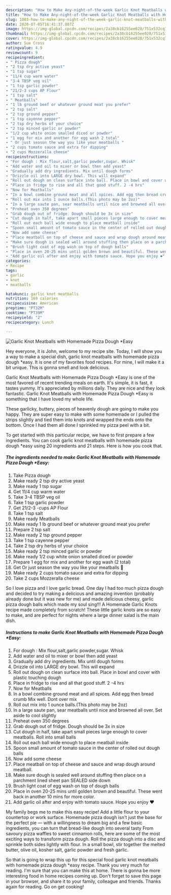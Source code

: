 ```yaml
---
description: "How to Make Any-night-of-the-week Garlic Knot Meatballs with Homemade Pizza Dough *Easy"
title: "How to Make Any-night-of-the-week Garlic Knot Meatballs with Homemade Pizza Dough *Easy"
slug: 1003-how-to-make-any-night-of-the-week-garlic-knot-meatballs-with-homemade-pizza-dough-easy
date: 2020-07-05T16:41:37.807Z
image: https://img-global.cpcdn.com/recipes/2a38cb16255ee028/751x532cq70/garlic-knot-meatballs-with-homemade-pizza-dough-easy-recipe-main-photo.jpg
thumbnail: https://img-global.cpcdn.com/recipes/2a38cb16255ee028/751x532cq70/garlic-knot-meatballs-with-homemade-pizza-dough-easy-recipe-main-photo.jpg
cover: https://img-global.cpcdn.com/recipes/2a38cb16255ee028/751x532cq70/garlic-knot-meatballs-with-homemade-pizza-dough-easy-recipe-main-photo.jpg
author: Sue Cross
ratingvalue: 4.9
reviewcount: 9
recipeingredient:
- " Pizza dough"
- "2 tsp dry active yeast"
- "1 tsp sugar"
- "11/4 cup warm water"
- "3-4 TBSP veg oil"
- "1 tsp garlic powder"
- "21/2-3 cups AP Flour"
- "1 tsp salt"
- " Meatballs"
- "1 lb ground beef or whatever ground meat you prefer"
- "2 tsp salt"
- "2 tsp ground pepper"
- "1 tsp cayenne pepper"
- "2 tsp dry herbs of your choice"
- "2 tsp minced garlic or powder"
- "1/2 cup white onion smalled diced or powder"
- "1 egg for mix and another for egg wash 2 total"
- " Or just season the way you like your meatballs "
- "2 cups tomato sauce and extra for dipping"
- "2 cups Mozzeralla cheese"
recipeinstructions:
- "For dough : Mix flour,salt,garlic powder,sugar. Whisk"
- "Add water and oil to mixer or bowl then add yeast"
- "Gradually add dry ingredients. Mix until dough forms"
- "Drizzle oil into LARGE dry bowl. This will expand"
- "Roll out dough on clean surface into ball. Place in bowl and cover with plastic touching dough"
- "Place in fridge to rise and all that good stuff. 2 -4 hrs"
- "Now for Meatballs"
- "In a bowl combine ground meat and all spices. Add egg then bread crumb Mix well. Dont over mix"
- "Roll out mix into 1 ounce balls.(This photo may be 2oz)"
- "In a large saute pan, sear meatballs until nice and browned all over. Set aside to cool slightly"
- "Preheat oven 350 degrees"
- "Grab dough out of fridge. Dough should be 3x in size"
- "Cut dough in half, take apart small pieces large enough to cover meatballs. Roll into small balls"
- "Roll out each ball wide enough to place meatball inside"
- "Spoon small amount of tomato sauce in the center of rolled out dough balls"
- "Now add some cheese"
- "Place meatball on top of cheese and sauce and wrap dough around meatball."
- "Make sure dough is sealed well around stuffing then place on a parchment lined sheet pan SEALED side down"
- "Brush light coat of egg wash on top of dough balls"
- "Place in oven 20-25 mins until golden brown and beautiful. These went back in another 10 mins for more color."
- "Add garlic oil after and enjoy with tomato sauce. Hope you enjoy ❤"
categories:
- Recipe
tags:
- garlic
- knot
- meatballs

katakunci: garlic knot meatballs 
nutrition: 169 calories
recipecuisine: American
preptime: "PT32M"
cooktime: "PT39M"
recipeyield: "2"
recipecategory: Lunch

---
```



![Garlic Knot Meatballs with Homemade Pizza Dough *Easy](https://img-global.cpcdn.com/recipes/2a38cb16255ee028/751x532cq70/garlic-knot-meatballs-with-homemade-pizza-dough-easy-recipe-main-photo.jpg)

Hey everyone, it is John, welcome to my recipe site. Today, I will show you a way to make a special dish, garlic knot meatballs with homemade pizza dough *easy. It is one of my favorites food recipes. For mine, I will make it a bit unique. This is gonna smell and look delicious.

Garlic Knot Meatballs with Homemade Pizza Dough *Easy is one of the most favored of recent trending meals on earth. It's simple, it is fast, it tastes yummy. It's appreciated by millions daily. They are nice and they look fantastic. Garlic Knot Meatballs with Homemade Pizza Dough *Easy is something that I have loved my whole life.

These garlicky, buttery, pieces of heavenly dough are going to make you happy. They are super easy to make with some homemade or I pulled the strips slightly and tied them into knots and wrapped the ends onto the bottom. Once I had them all done I sprinkled my pizza peel with a bit.


To get started with this particular recipe, we have to first prepare a few ingredients. You can cook garlic knot meatballs with homemade pizza dough *easy using 20 ingredients and 21 steps. Here is how you cook that.

<!--inarticleads1-->

##### The ingredients needed to make Garlic Knot Meatballs with Homemade Pizza Dough *Easy:

1. Take  Pizza dough
1. Make ready 2 tsp dry active yeast
1. Make ready 1 tsp sugar
1. Get 11/4 cup warm water
1. Take 3-4 TBSP veg oil
1. Take 1 tsp garlic powder
1. Get 21/2-3 -cups AP Flour
1. Take 1 tsp salt
1. Make ready  Meatballs
1. Make ready 1 lb ground beef or whatever ground meat you prefer
1. Prepare 2 tsp salt
1. Make ready 2 tsp ground pepper
1. Take 1 tsp cayenne pepper
1. Take 2 tsp dry herbs of your choice
1. Make ready 2 tsp minced garlic or powder
1. Make ready 1/2 cup white onion smalled diced or powder
1. Prepare 1 egg for mix and another for egg wash (2 total)
1. Get  Or just season the way you like your meatballs 🤗
1. Make ready 2 cups tomato sauce and extra for dipping
1. Take 2 cups Mozzeralla cheese


So I love pizza and I love garlic bread. One day I had too much pizza dough and decided to try making a delicious and amazing invention (probably already done but it was new for me) and made delicious cheesy, garlic pizza dough balls which made my soul sing!!! A Homemade Garlic Knots recipe made completely from scratch! These little garlic knots are so easy to make, and are perfect for nights where a large dinner salad is the main dish. 

<!--inarticleads2-->

##### Instructions to make Garlic Knot Meatballs with Homemade Pizza Dough *Easy:

1. For dough : Mix flour,salt,garlic powder,sugar. Whisk
1. Add water and oil to mixer or bowl then add yeast
1. Gradually add dry ingredients. Mix until dough forms
1. Drizzle oil into LARGE dry bowl. This will expand
1. Roll out dough on clean surface into ball. Place in bowl and cover with plastic touching dough
1. Place in fridge to rise and all that good stuff. 2 -4 hrs
1. Now for Meatballs
1. In a bowl combine ground meat and all spices. Add egg then bread crumb Mix well. Dont over mix
1. Roll out mix into 1 ounce balls.(This photo may be 2oz)
1. In a large saute pan, sear meatballs until nice and browned all over. Set aside to cool slightly
1. Preheat oven 350 degrees
1. Grab dough out of fridge. Dough should be 3x in size
1. Cut dough in half, take apart small pieces large enough to cover meatballs. Roll into small balls
1. Roll out each ball wide enough to place meatball inside
1. Spoon small amount of tomato sauce in the center of rolled out dough balls
1. Now add some cheese
1. Place meatball on top of cheese and sauce and wrap dough around meatball.
1. Make sure dough is sealed well around stuffing then place on a parchment lined sheet pan SEALED side down
1. Brush light coat of egg wash on top of dough balls
1. Place in oven 20-25 mins until golden brown and beautiful. These went back in another 10 mins for more color.
1. Add garlic oil after and enjoy with tomato sauce. Hope you enjoy ❤


My family begs me to make this easy recipe! Add a little flour to your countertop or work surface. Homemade pizza dough isn&#39;t just the base for the perfect pie — with a willingness to dream big and a few basic ingredients, you can turn that bread-like dough into several tasty From savoury pizza waffles to sweet cinnamon rolls, here are some of the most exciting ways to transform pizza dough. Roll the pizza dough into a disc and sprinkle both sides lightly with flour. In a small bowl, stir together the melted butter, olive oil, kosher salt, garlic powder and fresh garlic. 

So that is going to wrap this up for this special food garlic knot meatballs with homemade pizza dough *easy recipe. Thank you very much for reading. I'm sure that you can make this at home. There is gonna be more interesting food in home recipes coming up. Don't forget to save this page in your browser, and share it to your family, colleague and friends. Thanks again for reading. Go on get cooking!

